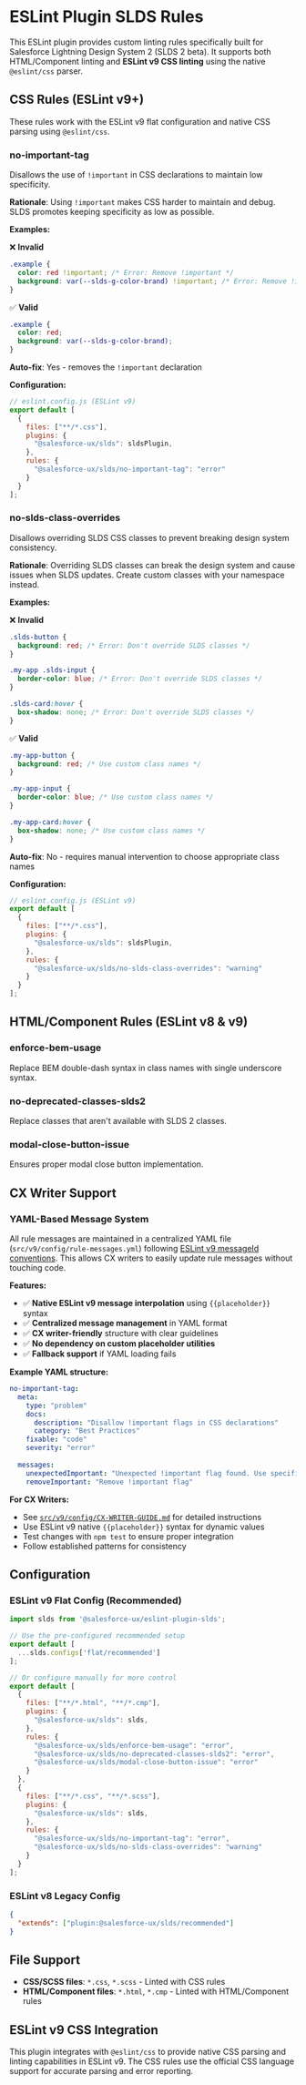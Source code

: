 # ESLint Plugin SLDS Rules

This ESLint plugin provides custom linting rules specifically built for Salesforce Lightning Design System 2 (SLDS 2 beta). It supports both HTML/Component linting and **ESLint v9 CSS linting** using the native `@eslint/css` parser.

## CSS Rules (ESLint v9+)

These rules work with the ESLint v9 flat configuration and native CSS parsing using `@eslint/css`.

### no-important-tag

Disallows the use of `!important` in CSS declarations to maintain low specificity.

**Rationale**: Using `!important` makes CSS harder to maintain and debug. SLDS promotes keeping specificity as low as possible.

**Examples:**

❌ **Invalid**
```css
.example {
  color: red !important; /* Error: Remove !important */
  background: var(--slds-g-color-brand) !important; /* Error: Remove !important */
}
```

✅ **Valid**
```css
.example {
  color: red;
  background: var(--slds-g-color-brand);
}
```

**Auto-fix**: Yes - removes the `!important` declaration

**Configuration:**
```javascript
// eslint.config.js (ESLint v9)
export default [
  {
    files: ["**/*.css"],
    plugins: {
      "@salesforce-ux/slds": sldsPlugin,
    },
    rules: {
      "@salesforce-ux/slds/no-important-tag": "error"
    }
  }
];
```

### no-slds-class-overrides

Disallows overriding SLDS CSS classes to prevent breaking design system consistency.

**Rationale**: Overriding SLDS classes can break the design system and cause issues when SLDS updates. Create custom classes with your namespace instead.

**Examples:**

❌ **Invalid**
```css
.slds-button {
  background: red; /* Error: Don't override SLDS classes */
}

.my-app .slds-input {
  border-color: blue; /* Error: Don't override SLDS classes */
}

.slds-card:hover {
  box-shadow: none; /* Error: Don't override SLDS classes */
}
```

✅ **Valid**
```css
.my-app-button {
  background: red; /* Use custom class names */
}

.my-app-input {
  border-color: blue; /* Use custom class names */
}

.my-app-card:hover {
  box-shadow: none; /* Use custom class names */
}
```

**Auto-fix**: No - requires manual intervention to choose appropriate class names

**Configuration:**
```javascript
// eslint.config.js (ESLint v9)
export default [
  {
    files: ["**/*.css"],
    plugins: {
      "@salesforce-ux/slds": sldsPlugin,
    },
    rules: {
      "@salesforce-ux/slds/no-slds-class-overrides": "warning"
    }
  }
];
```

## HTML/Component Rules (ESLint v8 & v9)

### enforce-bem-usage

Replace BEM double-dash syntax in class names with single underscore syntax.

### no-deprecated-classes-slds2

Replace classes that aren't available with SLDS 2 classes.

### modal-close-button-issue

Ensures proper modal close button implementation.

## CX Writer Support

### YAML-Based Message System

All rule messages are maintained in a centralized YAML file (`src/v9/config/rule-messages.yml`) following [ESLint v9 messageId conventions](https://eslint.org/docs/latest/extend/custom-rules#suggestion-messageids). This allows CX writers to easily update rule messages without touching code.

**Features:**
- ✅ **Native ESLint v9 message interpolation** using `{{placeholder}}` syntax
- ✅ **Centralized message management** in YAML format
- ✅ **CX writer-friendly** structure with clear guidelines
- ✅ **No dependency on custom placeholder utilities**
- ✅ **Fallback support** if YAML loading fails

**Example YAML structure:**
```yaml
no-important-tag:
  meta:
    type: "problem"
    docs:
      description: "Disallow !important flags in CSS declarations"
      category: "Best Practices"
    fixable: "code"
    severity: "error"
  
  messages:
    unexpectedImportant: "Unexpected !important flag found. Use specific selectors instead of !important to maintain low CSS specificity."
    removeImportant: "Remove !important flag"
```

**For CX Writers:**
- See [`src/v9/config/CX-WRITER-GUIDE.md`](src/v9/config/CX-WRITER-GUIDE.md) for detailed instructions
- Use ESLint v9 native `{{placeholder}}` syntax for dynamic values
- Test changes with `npm test` to ensure proper integration
- Follow established patterns for consistency

## Configuration

### ESLint v9 Flat Config (Recommended)

```javascript
import slds from '@salesforce-ux/eslint-plugin-slds';

// Use the pre-configured recommended setup
export default [
  ...slds.configs['flat/recommended']
];

// Or configure manually for more control
export default [
  {
    files: ["**/*.html", "**/*.cmp"],
    plugins: {
      "@salesforce-ux/slds": slds,
    },
    rules: {
      "@salesforce-ux/slds/enforce-bem-usage": "error",
      "@salesforce-ux/slds/no-deprecated-classes-slds2": "error",
      "@salesforce-ux/slds/modal-close-button-issue": "error"
    }
  },
  {
    files: ["**/*.css", "**/*.scss"],
    plugins: {
      "@salesforce-ux/slds": slds,
    },
    rules: {
      "@salesforce-ux/slds/no-important-tag": "error",
      "@salesforce-ux/slds/no-slds-class-overrides": "warning"
    }
  }
];
```

### ESLint v8 Legacy Config

```json
{
  "extends": ["plugin:@salesforce-ux/slds/recommended"]
}
```

## File Support

- **CSS/SCSS files**: `*.css`, `*.scss` - Linted with CSS rules
- **HTML/Component files**: `*.html`, `*.cmp` - Linted with HTML/Component rules

## ESLint v9 CSS Integration

This plugin integrates with `@eslint/css` to provide native CSS parsing and linting capabilities in ESLint v9. The CSS rules use the official CSS language support for accurate parsing and error reporting.
